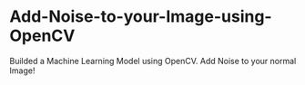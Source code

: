 # Add-Noise-to-your-Image-using-OpenCV
Builded a Machine Learning Model using OpenCV. Add Noise to your normal Image! 
